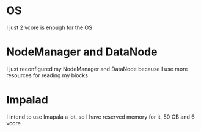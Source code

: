 # OS	
I just 2 vcore is enough for the OS

# NodeManager and DataNode
I just reconfigured my NodeManager and DataNode because I use more resources for reading my blocks

# Impalad
I intend to use Imapala a lot, so I have reserved memory for it, 50 GB and 6 vcore
